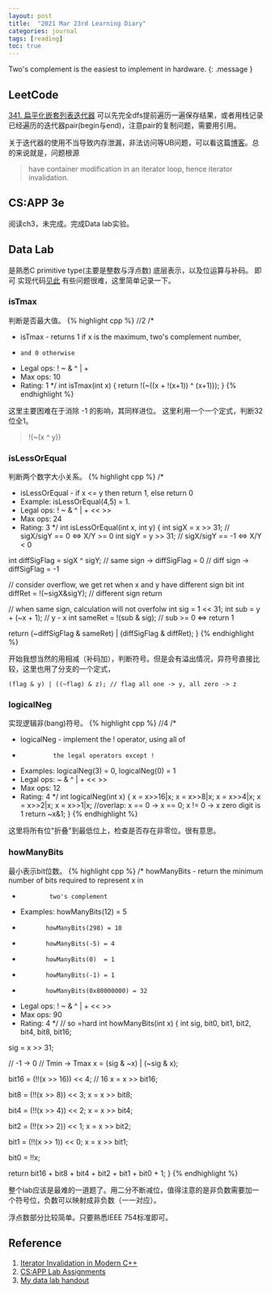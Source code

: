 ```yaml
---
layout: post
title:  "2021 Mar 23rd Learning Diary"
categories: journal
tags: [reading]
toc: true
--- 
```

Two's complement is the easiest to implement in hardware.
{: .message }

## LeetCode
[341. 扁平化嵌套列表迭代器](https://leetcode-cn.com/problems/flatten-nested-list-iterator/)
可以先完全dfs提前遍历一遍保存结果，或者用栈记录已经遍历的迭代器pair(begin与end)，注意pair的复制问题，需要用引用。

关于迭代器的使用不当导致内存泄漏，非法访问等UB问题，可以看这篇[博客]((https://medium.com/@lightcone/iterator-invalidation-in-modern-c-ca0f3c161c5f))。总的来说就是，问题根源
> have container modification in an iterator loop, hence iterator invalidation.

## CS:APP 3e
阅读ch3，未完成。完成Data lab实验。

## Data Lab
是熟悉C primitive type(主要是整数与浮点数) 底层表示，以及位运算与补码。
即可
实现代码[见此](https://github.com/QifanWang/learning-csapp/blob/master/handout/datalab-handout/bits.c)
有些问题很难，这里简单记录一下。

### isTmax
判断是否最大值。
{% highlight cpp %}
//2
/*
 * isTmax - returns 1 if x is the maximum, two's complement number,
 *     and 0 otherwise 
 *   Legal ops: ! ~ & ^ | +
 *   Max ops: 10
 *   Rating: 1
 */
int isTmax(int x) {
  return !(~((x + !(x+1)) ^ (x+1)));
}
{% endhighlight %}

这里主要困难在于消除 -1 的影响，其同样进位。
这里利用一个一个定式，判断32位全1。
> !(~(x ^ y))

### isLessOrEqual
判断两个数字大小关系。
{% highlight cpp %}
/* 
 * isLessOrEqual - if x <= y  then return 1, else return 0 
 *   Example: isLessOrEqual(4,5) = 1.
 *   Legal ops: ! ~ & ^ | + << >>
 *   Max ops: 24
 *   Rating: 3
 */
int isLessOrEqual(int x, int y) {
  int sigX = x >> 31; // sigX/sigY == 0  <=> X/Y >= 0
  int sigY = y >> 31; // sigX/sigY == -1 <=> X/Y <  0

  int diffSigFlag = sigX ^ sigY; // same sign -> diffSigFlag = 0
                                 // diff sign -> diffSigFlag = -1

  // consider overflow, we get ret when x and y have different sign bit
  int diffRet = !(~sigX&sigY); // different sign return

  // when same sign, calculation will not overfolw
  int sig = 1 << 31; 
  int sub = y + (~x + 1); // y - x
  int sameRet = !(sub & sig); // sub >= 0 <=> return 1

  return (~diffSigFlag & sameRet) | (diffSigFlag & diffRet);
}
{% endhighlight %}

开始我想当然的用相减（补码加），判断符号。但是会有溢出情况，异符号直接比较，这里也用了分支的一个定式，

`
(flag & y) | ((~flag) & z); // flag all one -> y, all zero -> z
`

### logicalNeg
实现逻辑非(bang)符号。
{% highlight cpp %}
//4
/* 
 * logicalNeg - implement the ! operator, using all of 
 *              the legal operators except !
 *   Examples: logicalNeg(3) = 0, logicalNeg(0) = 1
 *   Legal ops: ~ & ^ | + << >>
 *   Max ops: 12
 *   Rating: 4 
 */
int logicalNeg(int x) {
  x = x>>16|x;
  x = x>>8|x;
  x = x>>4|x;
  x = x>>2|x;
  x = x>>1|x;
  //overlap: x == 0 -> x == 0; x != 0 -> x zero digit is 1
  return ~x&1;
}
{% endhighlight %}

这里将所有位"折叠"到最低位上，检查是否存在非零位。很有意思。

### howManyBits
最小表示bit位数。
{% highlight cpp %}
/* howManyBits - return the minimum number of bits required to represent x in
 *             two's complement
 *  Examples: howManyBits(12) = 5
 *            howManyBits(298) = 10
 *            howManyBits(-5) = 4
 *            howManyBits(0)  = 1
 *            howManyBits(-1) = 1
 *            howManyBits(0x80000000) = 32
 *  Legal ops: ! ~ & ^ | + << >>
 *  Max ops: 90
 *  Rating: 4
 */
// so =hard
int howManyBits(int x) {
  int sig, bit0, bit1, bit2, bit4, bit8, bit16;

  sig = x >> 31;

  // -1 -> 0
  // Tmin -> Tmax
  x = (sig & ~x) | (~sig & x);

  bit16 = (!!(x >> 16)) << 4; // 16
  x = x >> bit16;

  bit8 = (!!(x >> 8)) << 3; 
  x = x >> bit8;

  bit4 = (!!(x >> 4)) << 2;
  x = x >> bit4;

  bit2 = (!!(x >> 2)) << 1;
  x = x >> bit2;

  bit1 = (!!(x >> 1)) << 0;
  x = x >> bit1;

  bit0 = !!x;

  return bit16 + bit8 + bit4 + bit2 + bit1 + bit0 + 1;
}
{% endhighlight %}

整个lab应该是最难的一道题了。用二分不断减位，值得注意的是非负数需要加一个符号位，负数可以映射成非负数（一一对应）。

浮点数部分比较简单。只要熟悉IEEE 754标准即可。

## Reference
1. [Iterator Invalidation in Modern C++](https://medium.com/@lightcone/iterator-invalidation-in-modern-c-ca0f3c161c5f)
2. [CS:APP Lab Assignments](http://csapp.cs.cmu.edu/3e/labs.html)
3. [My data lab handout](https://github.com/QifanWang/learning-csapp/blob/master/handout/datalab-handout/bits.c)


